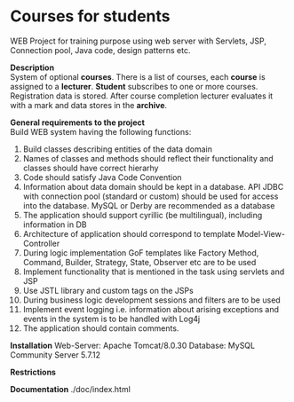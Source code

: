 Courses for students
====================
  
WEB Project for training purpose using web server with Servlets, JSP, Connection pool, Java code, design patterns etc.
  
**Description**  
System of optional **courses**. There is a list of courses, each **course** is assigned to a **lecturer**. **Student** subscribes to one or more courses. Registration data is stored. After course completion lecturer evaluates it with a mark and data stores in the **archive**.  
  
**General requirements to the project**  
Build WEB system having the following functions:  
1. Build classes describing entities of the data domain  
2. Names of classes and methods should reflect their functionality and classes should have correct hierarhy  
3. Code should satisfy Java Code Convention  
4. Information about data domain should be kept in a database. API JDBC with connection pool (standard or custom) should be used for access into the database. MySQL or Derby are recommended as a database  
5. The application should support cyrillic (be multilingual), including information in DB  
6. Architecture of application should correspond to template Model-View-Controller  
7. During logic implementation GoF templates like Factory Method, Command, Builder, Strategy, State, Observer etc are to be used  
8. Implement functionality that is mentioned in the task using servlets and JSP  
9. Use JSTL library and custom tags on the JSPs  
10. During business logic development sessions and filters are to be used  
11. Implement event logging i.e. information about arising exceptions and events in the system is to be handled with Log4j  
12. The application should contain comments.  
  
**Installation**
Web-Server: Apache Tomcat/8.0.30
Database: MySQL Community Server 5.7.12
  
**Restrictions**  
  

**Documentation**
./doc/index.html
